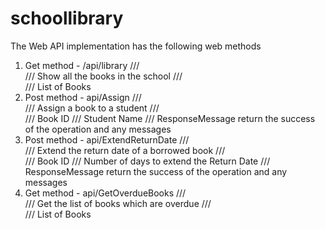 # schoollibrary

The Web API implementation has the following web methods
1. Get method - /api/library
        /// <summary>
        /// Show all the books in the school
        /// </summary>
        /// <returns>List of Books</returns>
2. Post method - api/Assign
        /// <summary>
        /// Assign a book to a student
        /// </summary>
        /// <param name="id">Book ID</param>
        /// <param name="student">Student Name</param>
        /// <returns>ResponseMessage return the success of the operation and any messages</returns>
3. Post method - api/ExtendReturnDate
        /// <summary>
        /// Extend the return date of a borrowed book
        /// </summary>
        /// <param name="id">Book ID</param>
        /// <param name="days">Number of days to extend the Return Date</param>
        /// <returns>ResponseMessage return the success of the operation and any messages</returns>
4. Get method - api/GetOverdueBooks
        /// <summary>
        /// Get the list of books which are overdue
        /// </summary>
        /// <returns>List of Books</returns>
